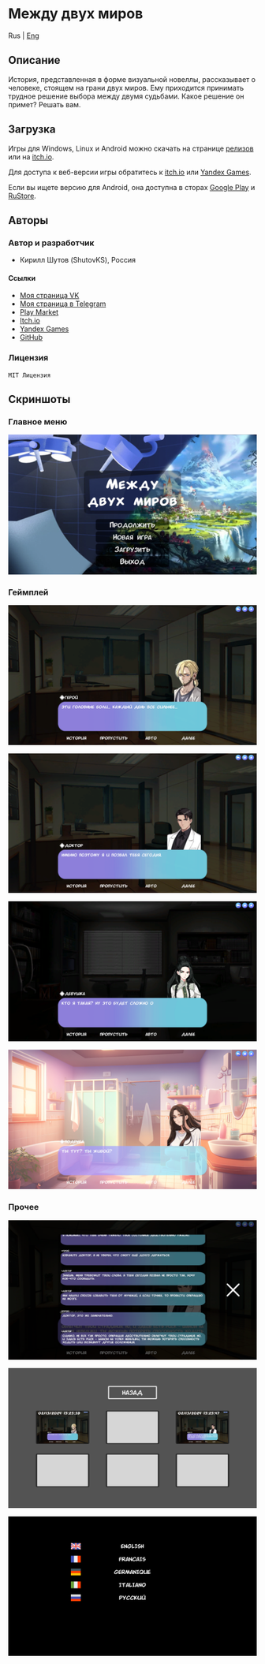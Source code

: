 # Между двух миров

Rus | [Eng](../../README.md)

## Описание

История, представленная в форме визуальной новеллы, рассказывает о человеке, стоящем на грани двух миров. Ему приходится принимать трудное решение выбора между двумя судьбами. Какое решение он примет? Решать вам.

## Загрузка

Игры для Windows, Linux и Android можно скачать на странице [релизов](https://github.com/ShutovKS/Between-two-worlds/releases) или на [itch.io](https://shutovks.itch.io/between-two-worlds).

Для доступа к веб-версии игры обратитесь к [itch.io](https://shutovks.itch.io/between-two-worlds) или [Yandex Games](https://yandex.ru/games/app/292041).

Если вы ищете версию для Android, она доступна в сторах [Google Play](https://play.google.com/store/apps/details?id=com.Forgeofgameworlds.BetweenTwoWorlds) и [RuStore](https://apps.rustore.ru/app/com.Forgeofgameworlds.BetweenTwoWorlds).

## Авторы

### Автор и разработчик

- Кирилл Шутов (ShutovKS), Россия

#### Ссылки

- [Моя страница VK](https://vk.com/shutovks)
- [Моя страница в Telegram](https://t.me/shutovks)
- [Play Market](https://play.google.com/store/apps/developer?id=Forge+of+game+worlds)
- [Itch.io](https://shutovks.itch.io/)
- [Yandex Games](https://yandex.ru/games/developer/80013)
- [GitHub](https://github.com/ShutovKS)

### Лицензия

``` text
MIT Лицензия
```

## Скриншоты

### Главное меню

![Main menu](../../resources/screenshots/rus/screenshot_main_menu.png)

### Геймплей

![Gameplay](../../resources/screenshots/rus/screenshot_gameplay_1.png)

![Gameplay](../../resources/screenshots/rus/screenshot_gameplay_2.png)

![Gameplay](../../resources/screenshots/rus/screenshot_gameplay_3.png)

![Gameplay](../../resources/screenshots/rus/screenshot_gameplay_4.png)

### Прочее

![Other](../../resources/screenshots/rus/screenshot_dialogue_history.png)

![Other](../../resources/screenshots/rus/screenshot_save_load.png)

![Other](../../resources/screenshots/rus/screenshot_language_selection.png)
